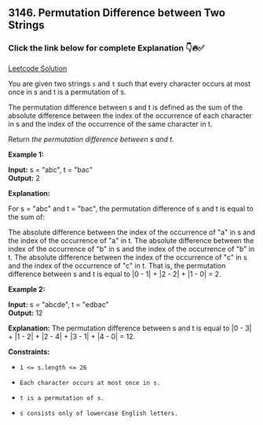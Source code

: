## 3146. Permutation Difference between Two Strings

### Click the link below for complete Explanation 👇🔥✅

[Leetcode Solution](https://leetcode.com/problems/permutation-difference-between-two-strings/solutions/5148397/easy-to-understand-2-approaches-hashset-java-solution/)

You are given two strings ``s`` and ``t`` such that every character occurs at most once in s and t is a permutation of s.

The permutation difference between s and t is defined as the sum of the absolute difference between the index of the occurrence of each character in s and the index of the occurrence of the same character in t.

Return *the permutation difference between s and t.*

 

**Example 1:**

**Input:** s = "abc", t = "bac" <br>
**Output:** 2

**Explanation:**

For s = "abc" and t = "bac", the permutation difference of s and t is equal to the sum of:

The absolute difference between the index of the occurrence of "a" in s and the index of the occurrence of "a" in t.
The absolute difference between the index of the occurrence of "b" in s and the index of the occurrence of "b" in t.
The absolute difference between the index of the occurrence of "c" in s and the index of the occurrence of "c" in t.
That is, the permutation difference between s and t is equal to |0 - 1| + |2 - 2| + |1 - 0| = 2.

**Example 2:**

**Input:** s = "abcde", t = "edbac" <br>
**Output:** 12

**Explanation:** The permutation difference between s and t is equal to |0 - 3| + |1 - 2| + |2 - 4| + |3 - 1| + |4 - 0| = 12.


**Constraints:**

- ``1 <= s.length <= 26``

- ``Each character occurs at most once in s.``

- ``t is a permutation of s.``

- ``s consists only of lowercase English letters.``
